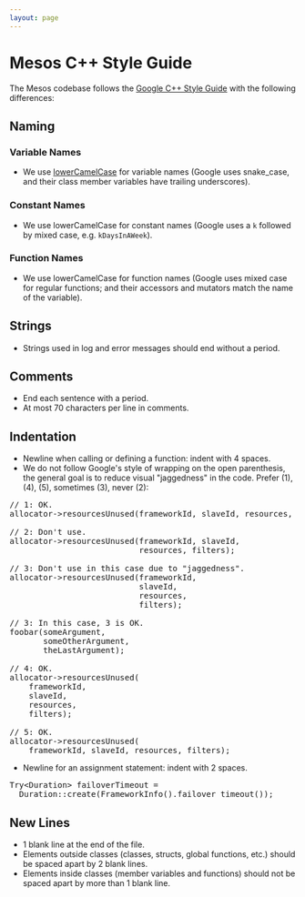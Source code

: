 ```yaml
---
layout: page
---
```


# Mesos C++ Style Guide

The Mesos codebase follows the [Google C++ Style Guide](http://google-styleguide.googlecode.com/svn/trunk/cppguide.xml) with the following differences:

## Naming

### Variable Names
* We use [lowerCamelCase](http://en.wikipedia.org/wiki/CamelCase#Variations_and_synonyms) for variable names (Google uses snake_case, and their class member variables have trailing underscores).

### Constant Names
* We use lowerCamelCase for constant names (Google uses a `k` followed by mixed case, e.g. `kDaysInAWeek`).

### Function Names
* We use lowerCamelCase for function names (Google uses mixed case for regular functions; and their accessors and mutators match the name of the variable).

## Strings
* Strings used in log and error messages should end without a period.

## Comments
* End each sentence with a period.
* At most 70 characters per line in comments.

## Indentation
* Newline when calling or defining a function: indent with 4 spaces.
* We do not follow Google's style of wrapping on the open parenthesis, the general goal is to reduce visual "jaggedness" in the code. Prefer (1), (4), (5), sometimes (3), never (2):

<pre>
// 1: OK.
allocator->resourcesUnused(frameworkId, slaveId, resources, filters);

// 2: Don't use.
allocator->resourcesUnused(frameworkId, slaveId,
                           resources, filters);

// 3: Don't use in this case due to "jaggedness".
allocator->resourcesUnused(frameworkId,
                           slaveId,
                           resources,
                           filters);

// 3: In this case, 3 is OK.
foobar(someArgument,
       someOtherArgument,
       theLastArgument);

// 4: OK.
allocator->resourcesUnused(
    frameworkId,
    slaveId,
    resources,
    filters);

// 5: OK.
allocator->resourcesUnused(
    frameworkId, slaveId, resources, filters);
</pre>

* Newline for an assignment statement: indent with 2 spaces.

<pre>
Try&lt;Duration&gt; failoverTimeout =
  Duration::create(FrameworkInfo().failover_timeout());
</pre>

## New Lines
* 1 blank line at the end of the file.
* Elements outside classes (classes, structs, global functions, etc.) should be spaced apart by 2 blank lines.
* Elements inside classes (member variables and functions) should not be spaced apart by more than 1 blank line.